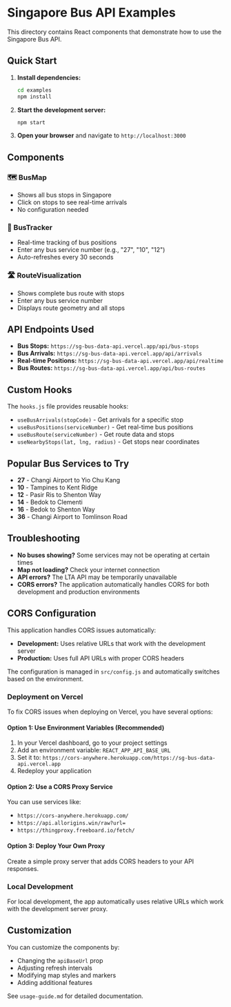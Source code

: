 # Singapore Bus API Examples

This directory contains React components that demonstrate how to use the Singapore Bus API.

## Quick Start

1. **Install dependencies:**
   ```bash
   cd examples
   npm install
   ```

2. **Start the development server:**
   ```bash
   npm start
   ```

3. **Open your browser** and navigate to `http://localhost:3000`

## Components

### 🗺️ BusMap
- Shows all bus stops in Singapore
- Click on stops to see real-time arrivals
- No configuration needed

### 🚌 BusTracker  
- Real-time tracking of bus positions
- Enter any bus service number (e.g., "27", "10", "12")
- Auto-refreshes every 30 seconds

### 🛣️ RouteVisualization
- Shows complete bus route with stops
- Enter any bus service number
- Displays route geometry and all stops

## API Endpoints Used

- **Bus Stops:** `https://sg-bus-data-api.vercel.app/api/bus-stops`
- **Bus Arrivals:** `https://sg-bus-data-api.vercel.app/api/arrivals`
- **Real-time Positions:** `https://sg-bus-data-api.vercel.app/api/realtime`
- **Bus Routes:** `https://sg-bus-data-api.vercel.app/api/bus-routes`

## Custom Hooks

The `hooks.js` file provides reusable hooks:
- `useBusArrivals(stopCode)` - Get arrivals for a specific stop
- `useBusPositions(serviceNumber)` - Get real-time bus positions
- `useBusRoute(serviceNumber)` - Get route data and stops
- `useNearbyStops(lat, lng, radius)` - Get stops near coordinates

## Popular Bus Services to Try

- **27** - Changi Airport to Yio Chu Kang
- **10** - Tampines to Kent Ridge
- **12** - Pasir Ris to Shenton Way
- **14** - Bedok to Clementi
- **16** - Bedok to Shenton Way
- **36** - Changi Airport to Tomlinson Road

## Troubleshooting

- **No buses showing?** Some services may not be operating at certain times
- **Map not loading?** Check your internet connection
- **API errors?** The LTA API may be temporarily unavailable
- **CORS errors?** The application automatically handles CORS for both development and production environments

## CORS Configuration

This application handles CORS issues automatically:
- **Development:** Uses relative URLs that work with the development server
- **Production:** Uses full API URLs with proper CORS headers

The configuration is managed in `src/config.js` and automatically switches based on the environment.

### Deployment on Vercel

To fix CORS issues when deploying on Vercel, you have several options:

#### Option 1: Use Environment Variables (Recommended)
1. In your Vercel dashboard, go to your project settings
2. Add an environment variable: `REACT_APP_API_BASE_URL`
3. Set it to: `https://cors-anywhere.herokuapp.com/https://sg-bus-data-api.vercel.app`
4. Redeploy your application

#### Option 2: Use a CORS Proxy Service
You can use services like:
- `https://cors-anywhere.herokuapp.com/`
- `https://api.allorigins.win/raw?url=`
- `https://thingproxy.freeboard.io/fetch/`

#### Option 3: Deploy Your Own Proxy
Create a simple proxy server that adds CORS headers to your API responses.

### Local Development
For local development, the app automatically uses relative URLs which work with the development server proxy.

## Customization

You can customize the components by:
- Changing the `apiBaseUrl` prop
- Adjusting refresh intervals
- Modifying map styles and markers
- Adding additional features

See `usage-guide.md` for detailed documentation. 